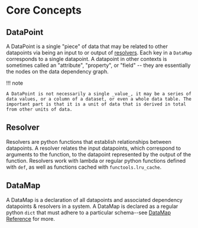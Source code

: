 # Core Concepts

## DataPoint
A DataPoint is a single "piece" of data that may be related to other datapoints via being an input to or output of [resolvers](#Resolvers). Each key in a `DataMap` corresponds to a single datapoint. A datapoint in other contexts is sometimes called an "attribute", "property", or "field" -- they are essentially the nodes on the data dependency graph.

!!! note

    A DataPoint is not necessarily a single _value_, it may be a series of data values, or a column of a dataset, or even a whole data table. The important part is that it is a unit of data that is derived in total from other units of data.

## Resolver
Resolvers are python functions that establish relationships between datapoints. A resolver relates the input datapoints, which correspond to arguments to the function, to the datapoint represented by the output of the function. Resolvers work with lambda or regular python functions defined with `def`, as well as functions cached with `functools.lru_cache`.

## DataMap
A DataMap is a declaration of all datapoints and associated dependency datapoints & resolvers in a system. A DataMap is declared as a regular python `dict` that must adhere to a particular schema--see [DataMap Reference](./datamap-reference.md) for more.